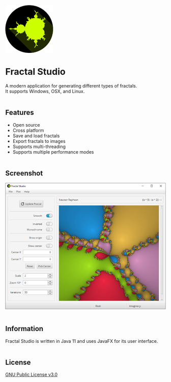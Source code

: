 <img src="https://github.com/prat-man/Fractal-Studio/raw/main/src/main/resources/img/icon.png" width="150">

# Fractal Studio
A modern application for generating different types of fractals.<br>
It supports Windows, OSX, and Linux.
<br><br>

## Features
* Open source
* Cross platform
* Save and load fractals
* Export fractals to images
* Supports multi-threading
* Supports multiple performance modes
<br><br>

## Screenshot
![Fractal Studio screeshot](/screenshots/screenshot.png)
<br><br>

## Information

Fractal Studio is written in Java 11 and uses JavaFX for its user interface.
<br><br>

## License

[GNU Public License v3.0](https://github.com/prat-man/Fractal-Studio/blob/master/LICENSE)
